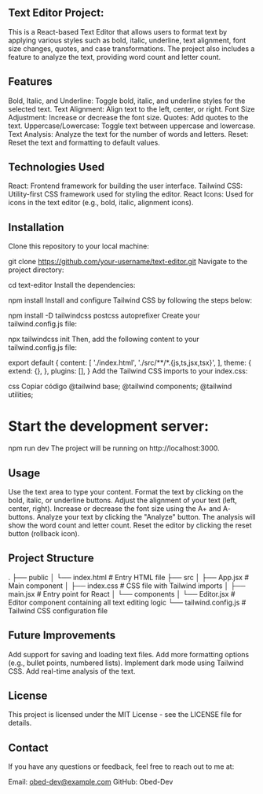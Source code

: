 ## Text Editor Project:

This is a React-based Text Editor that allows users to format text by applying various styles such as bold, italic, underline, text alignment, font size changes, quotes, and case transformations. The project also includes a feature to analyze the text, providing word count and letter count.

## Features
Bold, Italic, and Underline: Toggle bold, italic, and underline styles for the selected text.
Text Alignment: Align text to the left, center, or right.
Font Size Adjustment: Increase or decrease the font size.
Quotes: Add quotes to the text.
Uppercase/Lowercase: Toggle text between uppercase and lowercase.
Text Analysis: Analyze the text for the number of words and letters.
Reset: Reset the text and formatting to default values.


## Technologies Used
React: Frontend framework for building the user interface.
Tailwind CSS: Utility-first CSS framework used for styling the editor.
React Icons: Used for icons in the text editor (e.g., bold, italic, alignment icons).

## Installation
Clone this repository to your local machine:

git clone https://github.com/your-username/text-editor.git
Navigate to the project directory:

cd text-editor
Install the dependencies:


npm install
Install and configure Tailwind CSS by following the steps below:


npm install -D tailwindcss postcss autoprefixer
Create your tailwind.config.js file:


npx tailwindcss init
Then, add the following content to your tailwind.config.js file:


export default {
  content: [
    './index.html',
    './src/**/*.{js,ts,jsx,tsx}',
  ],
  theme: {
    extend: {},
  },
  plugins: [],
}
Add the Tailwind CSS imports to your index.css:

css
Copiar código
@tailwind base;
@tailwind components;
@tailwind utilities;

# Start the development server:



npm run dev
The project will be running on http://localhost:3000.

## Usage
Use the text area to type your content.
Format the text by clicking on the bold, italic, or underline buttons.
Adjust the alignment of your text (left, center, right).
Increase or decrease the font size using the A+ and A- buttons.
Analyze your text by clicking the "Analyze" button. The analysis will show the word count and letter count.
Reset the editor by clicking the reset button (rollback icon).

## Project Structure

.
├── public
│   └── index.html    # Entry HTML file
├── src
│   ├── App.jsx       # Main component
│   ├── index.css     # CSS file with Tailwind imports
│   ├── main.jsx      # Entry point for React
│   └── components
│       └── Editor.jsx # Editor component containing all text editing logic
└── tailwind.config.js # Tailwind CSS configuration file


## Future Improvements
Add support for saving and loading text files.
Add more formatting options (e.g., bullet points, numbered lists).
Implement dark mode using Tailwind CSS.
Add real-time analysis of the text.

## License
This project is licensed under the MIT License - see the LICENSE file for details.

## Contact
If you have any questions or feedback, feel free to reach out to me at:

Email: obed-dev@example.com
GitHub: Obed-Dev

